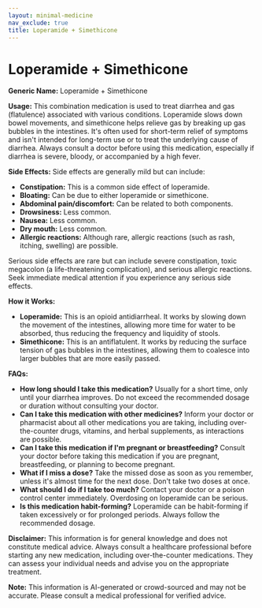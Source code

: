 ```yaml
---
layout: minimal-medicine
nav_exclude: true
title: Loperamide + Simethicone
---
```


# Loperamide + Simethicone

**Generic Name:** Loperamide + Simethicone

**Usage:** This combination medication is used to treat diarrhea and gas (flatulence) associated with various conditions.  Loperamide slows down bowel movements, and simethicone helps relieve gas by breaking up gas bubbles in the intestines.  It's often used for short-term relief of symptoms and isn't intended for long-term use or to treat the underlying cause of diarrhea.  Always consult a doctor before using this medication, especially if diarrhea is severe, bloody, or accompanied by a high fever.

**Side Effects:**  Side effects are generally mild but can include:

* **Constipation:** This is a common side effect of loperamide.
* **Bloating:**  Can be due to either loperamide or simethicone.
* **Abdominal pain/discomfort:** Can be related to both components.
* **Drowsiness:**  Less common.
* **Nausea:** Less common.
* **Dry mouth:** Less common.
* **Allergic reactions:** Although rare, allergic reactions (such as rash, itching, swelling) are possible.

Serious side effects are rare but can include severe constipation, toxic megacolon (a life-threatening complication), and serious allergic reactions.  Seek immediate medical attention if you experience any serious side effects.


**How it Works:**

* **Loperamide:** This is an opioid antidiarrheal. It works by slowing down the movement of the intestines, allowing more time for water to be absorbed, thus reducing the frequency and liquidity of stools.
* **Simethicone:** This is an antiflatulent.  It works by reducing the surface tension of gas bubbles in the intestines, allowing them to coalesce into larger bubbles that are more easily passed.

**FAQs:**

* **How long should I take this medication?**  Usually for a short time, only until your diarrhea improves.  Do not exceed the recommended dosage or duration without consulting your doctor.
* **Can I take this medication with other medicines?**  Inform your doctor or pharmacist about all other medications you are taking, including over-the-counter drugs, vitamins, and herbal supplements, as interactions are possible.
* **Can I take this medication if I'm pregnant or breastfeeding?** Consult your doctor before taking this medication if you are pregnant, breastfeeding, or planning to become pregnant.
* **What if I miss a dose?**  Take the missed dose as soon as you remember, unless it's almost time for the next dose. Don't take two doses at once.
* **What should I do if I take too much?**  Contact your doctor or a poison control center immediately.  Overdosing on loperamide can be serious.
* **Is this medication habit-forming?** Loperamide can be habit-forming if taken excessively or for prolonged periods.  Always follow the recommended dosage.


**Disclaimer:** This information is for general knowledge and does not constitute medical advice. Always consult a healthcare professional before starting any new medication, including over-the-counter medications. They can assess your individual needs and advise you on the appropriate treatment.


**Note:** This information is AI-generated or crowd-sourced and may not be accurate. Please consult a medical professional for verified advice.